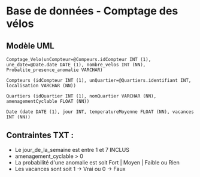 # Base de données - Comptage des vélos

## Modèle UML

```plaintext
Comptage_Velo(unCompteur=@Compeurs.idCompteur INT (1), une_date=@Date.date DATE (1), nombre_velos INT (NN), Probalite_presence_anomalie VARCHAR)

Compteurs (idCompteur INT (1), unQuartier=@Quartiers.identifiant INT, localisation VARCHAR (NN))

Quartiers (idQuartier INT (1), nomQuartier VARCHAR (NN), amenagementCyclable FLOAT (NN))

Date (date DATE (1), jour INT, temperatureMoyenne FLOAT (NN), vacances INT (NN))
```

## Contraintes TXT :
- Le jour_de_la_semaine est entre 1 et 7 INCLUS
- amenagement_cyclable > 0
- La probabilité d'une anomalie est soit Fort | Moyen | Faible ou Rien
- Les vacances sont soit 1 -> Vrai ou 0 -> Faux

